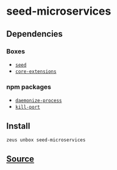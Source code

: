 
seed-microservices
====================







## Dependencies
### Boxes
* [`seed`](seed.md)
* [`core-extensions`](core-extensions.md)
### npm packages
* [`daemonize-process`](http://npmjs.com/package/daemonize-process)
* [`kill-port`](http://npmjs.com/package/kill-port)


## Install
```bash
zeus unbox seed-microservices
```












## [Source](https://github.com/liquidapps-io/zeus-sdk/tree/master/boxes/groups/seeds/seed-microservices)